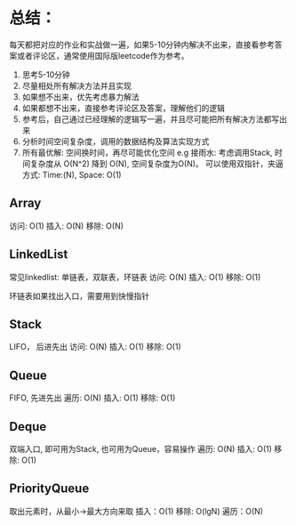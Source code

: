 # 总结：

每天都把对应的作业和实战做一遍，如果5-10分钟内解决不出来，直接看参考答案或者评论区，通常使用国际版leetcode作为参考。

1. 思考5-10分钟
2. 尽量相处所有解决方法并且实现
3. 如果想不出来，优先考虑暴力解法
4. 如果都想不出来，直接参考评论区及答案，理解他们的逻辑
5. 参考后，自己通过已经理解的逻辑写一遍，并且尽可能把所有解决方法都写出来
6. 分析时间空间复杂度，调用的数据结构及算法实现方式
7. 所有最优解: 空间换时间，再尽可能优化空间 
e.g 接雨水: 考虑调用Stack, 时间复杂度从 O(N^2) 降到 O(N), 空间复杂度为O(N)。 可以使用双指针，夹逼方式: Time:(N), Space: O(1) 

## Array

访问: O(1)
插入: O(N)
移除: O(N)

## LinkedList

常见linkedlist: 单链表，双联表，环链表
访问: O(N)
插入: O(1)
移除: O(1)

环链表如果找出入口，需要用到快慢指针

## Stack

LIFO， 后进先出
访问: O(N)
插入: O(1)
移除: O(1)

## Queue

FIFO, 先进先出
遍历: O(N)
插入: O(1)
移除: O(1)

## Deque

双端入口, 即可用为Stack, 也可用为Queue，容易操作
遍历: O(N)
插入: O(1)
移除: O(1)

## PriorityQueue

取出元素时，从最小->最大方向来取
插入：O(1)
移除: O(lgN)
遍历：O(N)


